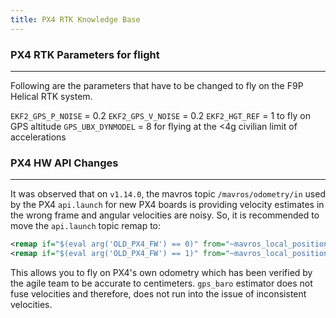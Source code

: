```yaml
---
title: PX4 RTK Knowledge Base
---
```


### PX4 RTK Parameters for flight
---

Following are the parameters that have to be changed to fly on the F9P Helical RTK system.

`EKF2_GPS_P_NOISE` = 0.2
`EKF2_GPS_V_NOISE` = 0.2
`EKF2_HGT_REF` = 1 to fly on GPS altitude
`GPS_UBX_DYNMODEL` = 8 for flying at the <4g civilian limit of accelerations

### PX4 HW API Changes
---

It was observed that on `v1.14.0`, the mavros topic `/mavros/odometry/in` used by the PX4 `api.launch` for new PX4 boards is providing velocity estimates in the wrong frame and angular velocities are noisy. So, it is recommended to move the `api.launch` topic remap to: 

``` xml
<remap if="$(eval arg('OLD_PX4_FW') == 0)" from="~mavros_local_position_in" to="mavros/odometry/in" />
<remap if="$(eval arg('OLD_PX4_FW') == 1)" from="~mavros_local_position_in" to="mavros/local_position/odom" />
```

This allows you to fly on PX4's own odometry which has been verified by the agile team to be accurate to centimeters. `gps_baro` estimator does not fuse velocities and therefore, does not run into the issue of inconsistent velocities.

